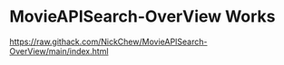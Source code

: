 ﻿# MovieAPISearch-OverView Works
 
https://raw.githack.com/NickChew/MovieAPISearch-OverView/main/index.html

